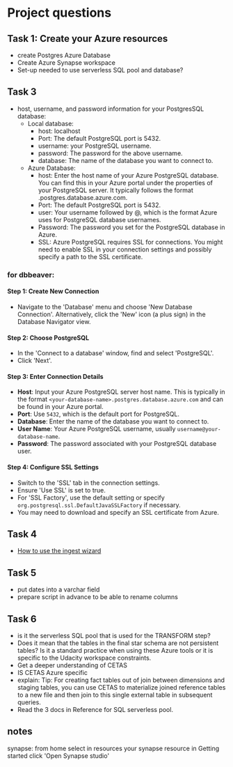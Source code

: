# Project questions


## Task 1: Create your Azure resources
- create Postgres Azure Database
- Create Azure Synapse workspace
- Set-up needed to use serverless SQL pool and database?

## Task 3
-  host, username, and password information for your PostgresSQL database:
   - Local database:
     - host: localhost
     - Port: The default PostgreSQL port is 5432. 
     - username: your PostgreSQL username. 
     - password: The password for the above username. 
     - database: The name of the database you want to connect to.
   - Azure Database:
     - host: Enter the host name of your Azure PostgreSQL database. You can find this in your Azure portal under the 
      properties of your PostgreSQL server. It typically follows the format <your-database-name>.postgres.database.azure.com.
     - Port: The default PostgreSQL port is 5432.
     - user: Your username followed by @<your-database-name>, which is the format Azure uses for PostgreSQL database usernames.
     - Password: The password you set for the PostgreSQL database in Azure.
     - SSL: Azure PostgreSQL requires SSL for connections. You might need to enable SSL in your connection settings and 
    possibly specify a path to the SSL certificate.

### for dbbeaver:
#### Step 1: Create New Connection
- Navigate to the 'Database' menu and choose 'New Database Connection'. Alternatively, click the 'New' icon (a plus sign) in the Database Navigator view.

#### Step 2: Choose PostgreSQL
- In the 'Connect to a database' window, find and select 'PostgreSQL'.
- Click 'Next'.

#### Step 3: Enter Connection Details
- **Host**: Input your Azure PostgreSQL server host name. This is typically in the format `<your-database-name>.postgres.database.azure.com` and can be found in your Azure portal.
- **Port**: Use `5432`, which is the default port for PostgreSQL.
- **Database**: Enter the name of the database you want to connect to.
- **User Name**: Your Azure PostgreSQL username, usually `username@your-database-name`.
- **Password**: The password associated with your PostgreSQL database user.

#### Step 4: Configure SSL Settings
- Switch to the 'SSL' tab in the connection settings.
- Ensure 'Use SSL' is set to true.
- For 'SSL Factory', use the default setting or specify `org.postgresql.ssl.DefaultJavaSSLFactory` if necessary.
- You may need to download and specify an SSL certificate from Azure.

## Task 4
- [How to use the ingest wizard](https://github.com/Geodego/data_engineering_azure/blob/master/2-data_warehouses/8-Azure_tools_configuration.md#ingesting-data-into-azure-synapse-analytics-workspace)

## Task 5
- put dates into a varchar field 
- prepare script in advance to be able to rename columns


## Task 6
- is it the serverless SQL pool that is used for the TRANSFORM step?
- Does it mean that the tables in the final star schema are not persistent tables? Is it a standard practice when using 
these Azure tools or it is specific to the Udacity workspace constraints.
- Get a deeper understanding of CETAS
- IS CETAS Azure specific
- explain: Tip: For creating fact tables out of join between dimensions and staging tables, you can use CETAS to 
materialize joined reference tables to a new file and then join to this single external table in subsequent queries.
- Read the 3 docs in Reference for SQL serverless pool.

## notes
synapse: from home select in resources your synapse resource
in Getting started click 'Open Synapse studio'